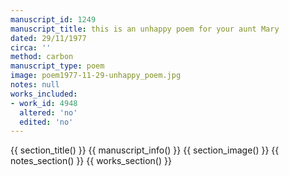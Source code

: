 ```yaml
---
manuscript_id: 1249
manuscript_title: this is an unhappy poem for your aunt Mary
dated: 29/11/1977
circa: ''
method: carbon
manuscript_type: poem
image: poem1977-11-29-unhappy_poem.jpg
notes: null
works_included:
- work_id: 4948
  altered: 'no'
  edited: 'no'
---
```


{{ section_title() }}
{{ manuscript_info() }}
{{ section_image() }}
{{ notes_section() }}
{{ works_section() }}

